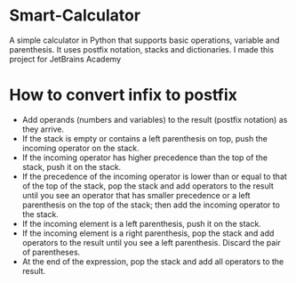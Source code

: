 # Smart-Calculator
 A simple calculator in Python that supports basic operations, variable and parenthesis. It uses postfix notation, stacks and dictionaries.
 I made this project for JetBrains Academy

# How to convert infix to postfix
* Add operands (numbers and variables) to the result (postfix notation) as they arrive.
* If the stack is empty or contains a left parenthesis on top, push the incoming operator on the stack.
* If the incoming operator has higher precedence than the top of the stack, push it on the stack.
* If the precedence of the incoming operator is lower than or equal to that of the top of the stack, pop the stack and add operators to the result until you see an operator that has smaller precedence or a left parenthesis on the top of the stack; then add the incoming operator to the stack.
* If the incoming element is a left parenthesis, push it on the stack.
* If the incoming element is a right parenthesis, pop the stack and add operators to the result until you see a left parenthesis. Discard the pair of parentheses.
* At the end of the expression, pop the stack and add all operators to the result.
